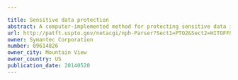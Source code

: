 ```yaml
---

title: Sensitive data protection
abstract: A computer-implemented method for protecting sensitive data is described. In one embodiment, the method includes identifying data stored at a first storage system. The identified data is classified as sensitive data. The method includes copying at least a portion of the identified sensitive data from the first storage system, transferring the copied portion of the identified sensitive data from the first storage system to a file stored at a second storage system, and storing a virtual symbolic link at the first storage system. The virtual symbolic link includes information regarding the file stored at the second storage system.
url: http://patft.uspto.gov/netacgi/nph-Parser?Sect1=PTO2&Sect2=HITOFF&p=1&u=%2Fnetahtml%2FPTO%2Fsearch-adv.htm&r=1&f=G&l=50&d=PALL&S1=09614826&OS=09614826&RS=09614826
owner: Symantec Corporation
number: 09614826
owner_city: Mountain View
owner_country: US
publication_date: 20140520
---
```

